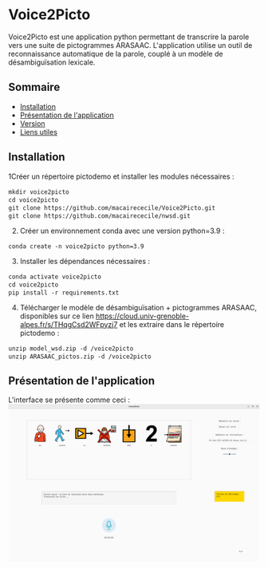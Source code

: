 # Voice2Picto

Voice2Picto est une application python permettant de transcrire la parole vers une suite de pictogrammes ARASAAC.
L'application utilise un outil de reconnaissance automatique de la parole, couplé à un modèle de désambiguïsation lexicale.

## Sommaire

* [Installation](#requirements)
* [Présentation de l'application](#presentation)
* [Version](#version)
* [Liens utiles](#links)

## Installation

1Créer un répertoire pictodemo et installer les modules nécessaires :
```
mkdir voice2picto
cd voice2picto
git clone https://github.com/macairececile/Voice2Picto.git
git clone https://github.com/macairececile/nwsd.git
```

2. Créer un environnement conda avec une version python=3.9 :
```
conda create -n voice2picto python=3.9
```

3. Installer les dépendances nécessaires :
```
conda activate voice2picto
cd voice2picto
pip install -r requirements.txt
```

4. Télécharger le modèle de désambiguïsation + pictogrammes ARASAAC, disponibles sur ce lien 
<https://cloud.univ-grenoble-alpes.fr/s/THqgCsd2WFpyzj7> et les extraire dans le répertoire pictodemo :
```
unzip model_wsd.zip -d /voice2picto
unzip ARASAAC_pictos.zip -d /voice2picto
```

## Présentation de l'application

L'interface se présente comme ceci :
![](/res/images/voice2picto1.png "Accueil")



